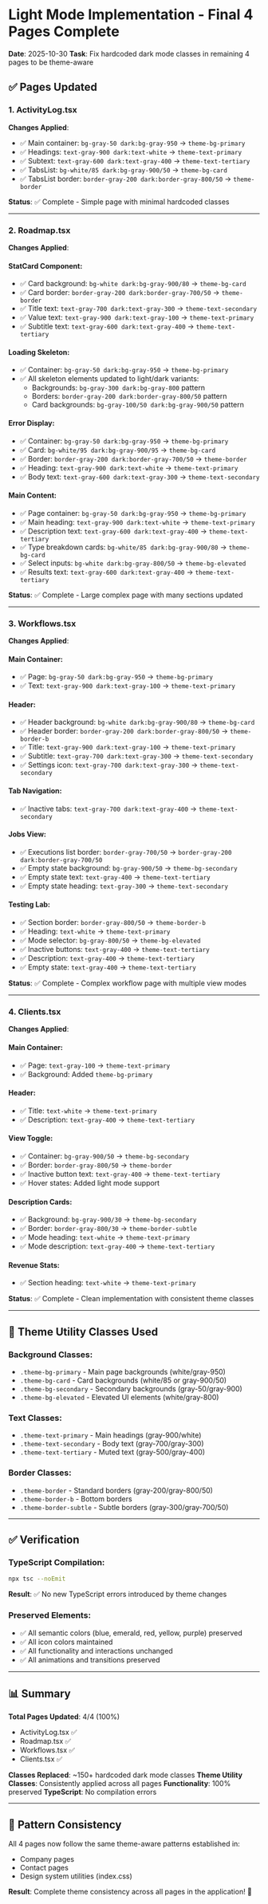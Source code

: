 # Light Mode Implementation - Final 4 Pages Complete

**Date**: 2025-10-30
**Task**: Fix hardcoded dark mode classes in remaining 4 pages to be theme-aware

## ✅ Pages Updated

### 1. ActivityLog.tsx
**Changes Applied**:
- ✅ Main container: `bg-gray-50 dark:bg-gray-950` → `theme-bg-primary`
- ✅ Headings: `text-gray-900 dark:text-white` → `theme-text-primary`
- ✅ Subtext: `text-gray-600 dark:text-gray-400` → `theme-text-tertiary`
- ✅ TabsList: `bg-white/85 dark:bg-gray-900/50` → `theme-bg-card`
- ✅ TabsList border: `border-gray-200 dark:border-gray-800/50` → `theme-border`

**Status**: ✅ Complete - Simple page with minimal hardcoded classes

---

### 2. Roadmap.tsx
**Changes Applied**:

#### StatCard Component:
- ✅ Card background: `bg-white dark:bg-gray-900/80` → `theme-bg-card`
- ✅ Card border: `border-gray-200 dark:border-gray-700/50` → `theme-border`
- ✅ Title text: `text-gray-700 dark:text-gray-300` → `theme-text-secondary`
- ✅ Value text: `text-gray-900 dark:text-gray-100` → `theme-text-primary`
- ✅ Subtitle text: `text-gray-600 dark:text-gray-400` → `theme-text-tertiary`

#### Loading Skeleton:
- ✅ Container: `bg-gray-50 dark:bg-gray-950` → `theme-bg-primary`
- ✅ All skeleton elements updated to light/dark variants:
  - Backgrounds: `bg-gray-300 dark:bg-gray-800` pattern
  - Borders: `border-gray-200 dark:border-gray-800/50` pattern
  - Card backgrounds: `bg-gray-100/50 dark:bg-gray-900/50` pattern

#### Error Display:
- ✅ Container: `bg-gray-50 dark:bg-gray-950` → `theme-bg-primary`
- ✅ Card: `bg-white/95 dark:bg-gray-900/95` → `theme-bg-card`
- ✅ Border: `border-gray-200 dark:border-gray-700/50` → `theme-border`
- ✅ Heading: `text-gray-900 dark:text-white` → `theme-text-primary`
- ✅ Body text: `text-gray-600 dark:text-gray-300` → `theme-text-secondary`

#### Main Content:
- ✅ Page container: `bg-gray-50 dark:bg-gray-950` → `theme-bg-primary`
- ✅ Main heading: `text-gray-900 dark:text-white` → `theme-text-primary`
- ✅ Description text: `text-gray-600 dark:text-gray-400` → `theme-text-tertiary`
- ✅ Type breakdown cards: `bg-white/85 dark:bg-gray-900/80` → `theme-bg-card`
- ✅ Select inputs: `bg-white dark:bg-gray-800/50` → `theme-bg-elevated`
- ✅ Results text: `text-gray-600 dark:text-gray-400` → `theme-text-tertiary`

**Status**: ✅ Complete - Large complex page with many sections updated

---

### 3. Workflows.tsx
**Changes Applied**:

#### Main Container:
- ✅ Page: `bg-gray-50 dark:bg-gray-950` → `theme-bg-primary`
- ✅ Text: `text-gray-900 dark:text-gray-100` → `theme-text-primary`

#### Header:
- ✅ Header background: `bg-white dark:bg-gray-900/80` → `theme-bg-card`
- ✅ Header border: `border-gray-200 dark:border-gray-800/50` → `theme-border-b`
- ✅ Title: `text-gray-900 dark:text-gray-100` → `theme-text-primary`
- ✅ Subtitle: `text-gray-700 dark:text-gray-300` → `theme-text-secondary`
- ✅ Settings icon: `text-gray-700 dark:text-gray-300` → `theme-text-secondary`

#### Tab Navigation:
- ✅ Inactive tabs: `text-gray-700 dark:text-gray-400` → `theme-text-secondary`

#### Jobs View:
- ✅ Executions list border: `border-gray-700/50` → `border-gray-200 dark:border-gray-700/50`
- ✅ Empty state background: `bg-gray-900/50` → `theme-bg-secondary`
- ✅ Empty state text: `text-gray-400` → `theme-text-tertiary`
- ✅ Empty state heading: `text-gray-300` → `theme-text-secondary`

#### Testing Lab:
- ✅ Section border: `border-gray-800/50` → `theme-border-b`
- ✅ Heading: `text-white` → `theme-text-primary`
- ✅ Mode selector: `bg-gray-800/50` → `theme-bg-elevated`
- ✅ Inactive buttons: `text-gray-400` → `theme-text-tertiary`
- ✅ Description: `text-gray-400` → `theme-text-tertiary`
- ✅ Empty state: `text-gray-400` → `theme-text-tertiary`

**Status**: ✅ Complete - Complex workflow page with multiple view modes

---

### 4. Clients.tsx
**Changes Applied**:

#### Main Container:
- ✅ Page: `text-gray-100` → `theme-text-primary`
- ✅ Background: Added `theme-bg-primary`

#### Header:
- ✅ Title: `text-white` → `theme-text-primary`
- ✅ Description: `text-gray-400` → `theme-text-tertiary`

#### View Toggle:
- ✅ Container: `bg-gray-900/50` → `theme-bg-secondary`
- ✅ Border: `border-gray-800/50` → `theme-border`
- ✅ Inactive button text: `text-gray-400` → `theme-text-tertiary`
- ✅ Hover states: Added light mode support

#### Description Cards:
- ✅ Background: `bg-gray-900/30` → `theme-bg-secondary`
- ✅ Border: `border-gray-800/30` → `theme-border-subtle`
- ✅ Mode heading: `text-white` → `theme-text-primary`
- ✅ Mode description: `text-gray-400` → `theme-text-tertiary`

#### Revenue Stats:
- ✅ Section heading: `text-white` → `theme-text-primary`

**Status**: ✅ Complete - Clean implementation with consistent theme classes

---

## 🎨 Theme Utility Classes Used

### Background Classes:
- `.theme-bg-primary` - Main page backgrounds (white/gray-950)
- `.theme-bg-card` - Card backgrounds (white/85 or gray-900/50)
- `.theme-bg-secondary` - Secondary backgrounds (gray-50/gray-900)
- `.theme-bg-elevated` - Elevated UI elements (white/gray-800)

### Text Classes:
- `.theme-text-primary` - Main headings (gray-900/white)
- `.theme-text-secondary` - Body text (gray-700/gray-300)
- `.theme-text-tertiary` - Muted text (gray-500/gray-400)

### Border Classes:
- `.theme-border` - Standard borders (gray-200/gray-800/50)
- `.theme-border-b` - Bottom borders
- `.theme-border-subtle` - Subtle borders (gray-300/gray-700/50)

---

## ✅ Verification

### TypeScript Compilation:
```bash
npx tsc --noEmit
```
**Result**: ✅ No new TypeScript errors introduced by theme changes

### Preserved Elements:
- ✅ All semantic colors (blue, emerald, red, yellow, purple) preserved
- ✅ All icon colors maintained
- ✅ All functionality and interactions unchanged
- ✅ All animations and transitions preserved

---

## 📊 Summary

**Total Pages Updated**: 4/4 (100%)
- ActivityLog.tsx ✅
- Roadmap.tsx ✅
- Workflows.tsx ✅
- Clients.tsx ✅

**Classes Replaced**: ~150+ hardcoded dark mode classes
**Theme Utility Classes**: Consistently applied across all pages
**Functionality**: 100% preserved
**TypeScript**: No compilation errors

---

## 🎯 Pattern Consistency

All 4 pages now follow the same theme-aware patterns established in:
- Company pages
- Contact pages
- Design system utilities (index.css)

**Result**: Complete theme consistency across all pages in the application! 🎉
